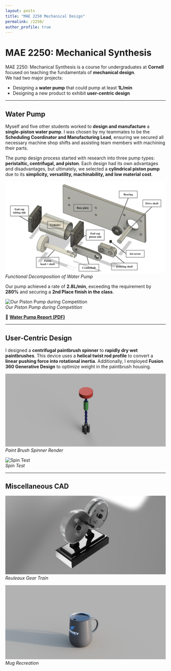 ```yaml
---
layout: posts
title: "MAE 2250 Mechanical Design"
permalink: /2250/
author_profile: true
---
```

# MAE 2250: Mechanical Synthesis  

MAE 2250: Mechanical Synthesis is a course for undergraduates at **Cornell** focused on teaching the fundamentals of **mechanical design**.  
We had two major projects:  
- Designing a **water pump** that could pump at least **1L/min**  
- Designing a new product to exhibit **user-centric design**  

---

## Water Pump  

Myself and five other students worked to **design and manufacture** a **single-piston water pump**. I was chosen by my teammates to be the **Scheduling Coordinator and Manufacturing Lead**, ensuring we secured all necessary machine shop shifts and assisting team members with machining their parts.  

The pump design process started with research into three pump types: **peristaltic, centrifugal, and piston**. Each design had its own advantages and disadvantages, but ultimately, we selected a **cylindrical piston pump** due to its **simplicity, versatility, machinability, and low material cost**.  

![Functional Decomposition of Water Pump](images/portfolio/mae-2250/func.jpg)  
*Functional Decomposition of Water Pump*  

Our pump achieved a rate of **2.8L/min**, exceeding the requirement by **280%** and securing a **2nd Place finish in the class**.  

![Our Piston Pump during Competition](images/portfolio/mae-2250/pump.gif)  
*Our Piston Pump during Competition*  

📄 **[Water Pump Report (PDF)](images/portfolio/mae-2250/pump_report.pdf)**  

---

## User-Centric Design  

I designed a **centrifugal paintbrush spinner** to **rapidly dry wet paintbrushes**. This device uses a **helical twist rod profile** to convert a **linear pushing force into rotational inertia**. Additionally, I employed **Fusion 360 Generative Design** to optimize weight in the paintbrush housing.  

![Paint Brush Spinner Render](images/portfolio/mae-2250/pb_spin.png)  
*Paint Brush Spinner Render*  

![Spin Test](images/portfolio/mae-2250/spin_test.gif)  
*Spin Test*  

---

## Miscellaneous CAD  

![Reuleaux Gear Train](images/portfolio/mae-2250/gear.jpg)  
*Reuleaux Gear Train*  

![Mug Recreation](images/portfolio/mae-2250/cup.jpg)  
*Mug Recreation*  
